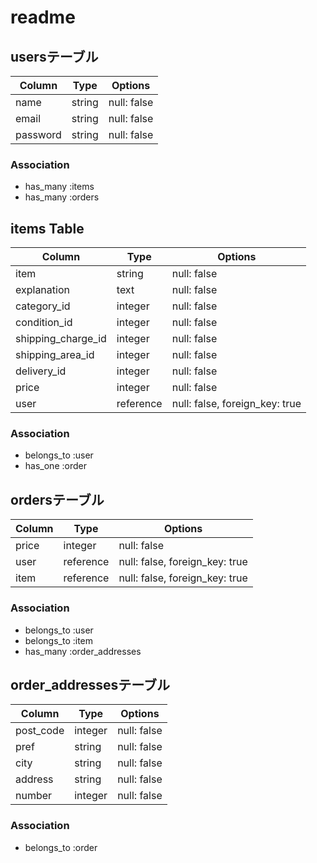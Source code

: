 # readme

## usersテーブル
|Column|Type|Options|
|------|----|-------|
|name|string|null: false|
|email|string|null: false|
|password|string|null: false|

### Association
- has_many :items
- has_many :orders

## items Table
|Column|Type|Options|
|------|----|-------|
|item|string|null: false|
|explanation|text|null: false|
|category_id|integer|null: false|
|condition_id|integer|null: false|
|shipping_charge_id|integer|null: false|
|shipping_area_id|integer|null: false|
|delivery_id|integer|null: false|
|price|integer|null: false|
|user|reference|null: false, foreign_key: true|

### Association
- belongs_to :user
- has_one :order

## ordersテーブル
|Column|Type|Options|
|------|----|-------|
|price|integer|null: false|
|user|reference|null: false, foreign_key: true|
|item|reference|null: false, foreign_key: true|

### Association
- belongs_to :user
- belongs_to :item
- has_many :order_addresses

## order_addressesテーブル
|Column|Type|Options|
|------|----|-------|
|post_code|integer|null: false|
|pref|string|null: false|
|city|string|null: false|
|address|string|null: false|
|number|integer|null: false|

### Association
- belongs_to :order